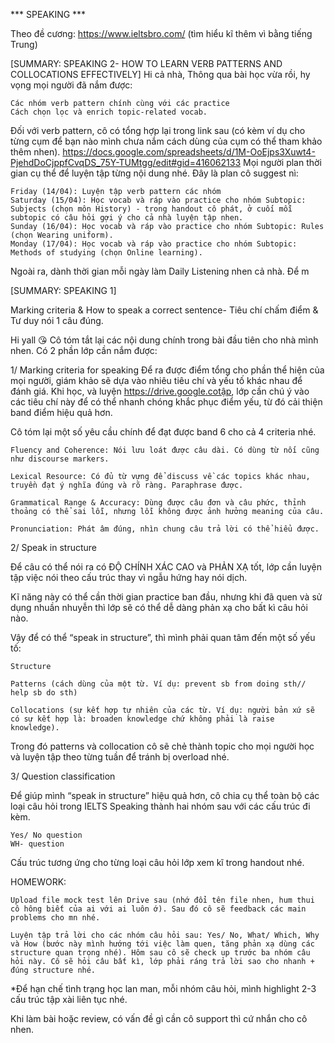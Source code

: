 *** SPEAKING ***

Theo đề cương: https://www.ieltsbro.com/ (tìm hiểu kĩ thêm vì bằng tiếng Trung)

[SUMMARY: SPEAKING 2- HOW TO LEARN VERB PATTERNS AND COLLOCATIONS EFFECTIVELY]
Hi cả nhà,
Thông qua bài học vừa rồi, hy vọng mọi người đã nắm được:

    Các nhóm verb pattern chính cùng với các practice
    Cách chọn lọc và enrich topic-related vocab.

Đối với verb pattern, cô có tổng hợp lại trong link sau (có kèm ví dụ cho từng cụm để bạn nào mình chưa nắm cách dùng của cụm có thể tham khảo thêm nhen).
https://docs.google.com/spreadsheets/d/1M-OoEjps3Xuwt4-PjehdDoCjppfCvqDS_75Y-TUMtgg/edit#gid=416062133
Mọi người plan thời gian cụ thể để luyện tập từng nội dung nhé.
Đây là plan cô suggest nì:

    Friday (14/04): Luyện tập verb pattern các nhóm
    Saturday (15/04): Học vocab và ráp vào practice cho nhóm Subtopic: Subjects (chọn môn History) - trong handout cô phát, ở cuối mỗi subtopic có câu hỏi gợi ý cho cả nhà luyện tập nhen.
    Sunday (16/04): Học vocab và ráp vào practice cho nhóm Subtopic: Rules (chọn Wearing uniform).
    Monday (17/04): Học vocab và ráp vào practice cho nhóm Subtopic: Methods of studying (chọn Online learning).

Ngoài ra, dành thời gian mỗi ngày làm Daily Listening nhen cả nhà. Để m


[SUMMARY: SPEAKING 1]

Marking criteria & How to speak a correct sentence-
Tiêu chí chấm điểm & Tư duy nói 1 câu đúng.

Hi yall 😘
Cô tóm tắt lại các nội dung chính trong bài đầu tiên cho nhà mình nhen.
Có 2 phần lớp cần nắm được:

1/ Marking criteria for speaking
Để ra được điểm tổng cho phần thể hiện của mọi người, giám khảo sẽ dựa vào nhiêu tiêu chí và yếu tố khác nhau để đánh giá. Khi học, và luyện https://drive.google.cotập, lớp cần chú ý vào các tiêu chí này để có thể nhanh chóng khắc phục điểm yếu, từ đó cải thiện band điểm hiệu quả hơn.

Cô tóm lại một số yêu cầu chính để đạt được band 6 cho cả 4 criteria nhé.

    Fluency and Coherence: Nói lưu loát được câu dài. Có dùng từ nối cũng như discourse markers.
    
    Lexical Resource: Có đủ từ vựng để discuss về các topics khác nhau, truyền đạt ý nghĩa đúng và rõ ràng. Paraphrase được.
    
    Grammatical Range & Accuracy: Dùng được câu đơn và câu phức, thỉnh thoảng có thể sai lỗi, nhưng lỗi không được ảnh hưởng meaning của câu.
    
    Pronunciation: Phát âm đúng, nhìn chung câu trả lời có thể hiểu được.
   

2/ Speak in structure

Để câu có thể nói ra có ĐỘ CHÍNH XÁC CAO và PHẢN XẠ tốt, lớp cần luyện tập việc nói theo cấu trúc thay vì ngẫu hứng hay nói dịch.

Kĩ năng này có thể cần thời gian practice ban đầu, nhưng khi đã quen và sử dụng nhuần nhuyễn thì lớp sẽ có thể dễ dàng phản xạ cho bất kì câu hỏi nào.

Vậy để có thể “speak in structure”, thì mình phải quan tâm đến một số yếu tố:

    Structure
    
    Patterns (cách dùng của một từ. Ví dụ: prevent sb from doing sth// help sb do sth)
    
    Collocations (sự kết hợp tự nhiên của các từ. Ví dụ: người bản xứ sẽ có sự kết hợp là: broaden knowledge chứ không phải là raise knowledge).
    

Trong đó patterns và collocation cô sẽ chẻ thành topic cho mọi người học và luyện tập theo từng tuần để tránh bị overload nhé.

3/ Question classification

Để giúp mình “speak in structure” hiệu quả hơn, cô chia cụ thể toàn bộ các loại câu hỏi trong IELTS Speaking thành hai nhóm sau với các cấu trúc đi kèm.

    Yes/ No question
    WH- question

Cấu trúc tương ứng cho từng loại câu hỏi lớp xem kĩ trong handout nhé.

HOMEWORK:

    Upload file mock test lên Drive sau (nhớ đổi tên file nhen, hum thui cô hông biết của ai với ai luôn ớ). Sau đó cô sẽ feedback các main problems cho mn nhé.
    
    Luyện tập trả lời cho các nhóm câu hỏi sau: Yes/ No, What/ Which, Why và How (bước này mình hướng tới việc làm quen, tăng phản xạ dùng các structure quan trọng nhé). Hôm sau cô sẽ check up trước ba nhóm câu hỏi này. Cô sẽ hỏi câu bất kì, lớp phải ráng trả lời sao cho nhanh + đúng structure nhé.
    

*Để hạn chế tình trạng học lan man, mỗi nhóm câu hỏi, mình highlight 2-3 cấu trúc tập xài liên tục nhé.

Khi làm bài hoặc review, có vấn đề gì cần cô support thì cứ nhắn cho cô nhen.

